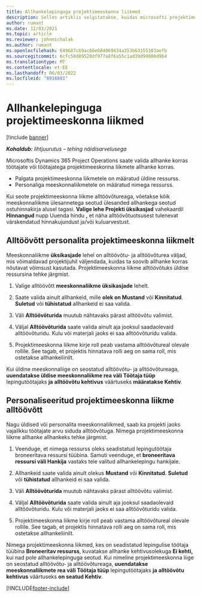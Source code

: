 ```yaml
---
title: Allhankelepinguga projektimeeskonna liikmed
description: Selles artiklis selgitatakse, kuidas microsofti projektimeeskonna liikmeid allhanke korras allhanke korras tellida Dynamics 365 Project Operations.
author: rumant
ms.date: 12/03/2021
ms.topic: article
ms.reviewer: johnmichalak
ms.author: rumant
ms.openlocfilehash: 649687cb9ac66e684069434a353b63155103aefb
ms.sourcegitcommit: 6cfc50d89528df977a8f6a55c1ad39d99800d9b4
ms.translationtype: MT
ms.contentlocale: et-EE
ms.lasthandoff: 06/03/2022
ms.locfileid: "8916881"
---
```

# <a name="subcontracting-project-team-members"></a>Allhankelepinguga projektimeeskonna liikmed

[!include [banner](../../includes/dataverse-preview.md)]

_**Kohaldub:** lihtjuurutus – tehing näidisarvelusega_

Microsoftis Dynamics 365 Project Operations saate valida allhanke korras töötajate või töötajatega projektimeeskonna liikmete allhanke korras.

- Palgata projektimeeskonna liikmetele on määratud üldine ressurss.
- Personaliga meeskonnaliikmetele on määratud nimega ressurss.

Kui seote projektimeeskonna liikme alltöövõtureaga, võetakse kõik meeskonnaliikme ülesannetega seotud ülesanded allhankega seotud ostuhinnakirja alusel tagasi.  **Valige lehe Projekti üksikasjad** vahekaardil **Hinnangud** nupp Uuenda hindu **,** et näha alltöövõtuotsusest tulenevat värskendatud hinnakujundust ja/või kuluarvestust. 

## <a name="subcontracting-an-unstaffed-project-team-member"></a>Alltöövõtt personalita projektimeeskonna liikmelt
Meeskonnaliikme **üksikasjade** lehel on alltöövõtu- ja alltöövõturea väljad, mis võimaldavad projektijuhil väljendada, kuidas ta soovib allhanke korras nõutavat võimsust kasutada. Projektimeeskonna liikme alltöövõtuks üldise ressursina tehke järgmist.

1.  Valige alltöövõtt **meeskonnaliikme üksikasjade** lehelt.

2.  Saate valida ainult allhankeid, mille **olek on Mustand** või **Kinnitatud**. **Suletud** või **tühistatud** allhankeid ei saa valida. 

3.  Väli **Alltöövõturida** muutub nähtavaks pärast alltöövõtu valimist.

4.  Väljal **Alltöövõturida** saate valida ainult aja jooksul saadaolevaid alltöövõturidu. Kulu või materjali jaoks ei saa alltöövõturidu valida.

5.  Projektimeeskonna liikme kirje roll peab vastama alltöövõtureal olevale rollile. See tagab, et projektis hinnatava rolli aeg on sama roll, mis ostetakse allhankeliinilt. 

Kui üldine meeskonnaliige on seostatud alltöövõtu- ja alltöövõtureaga, **uuendatakse üldise meeskonnaliikme rea väli Töötaja tüüp** lepingutöötajaks **ja** **alltöövõtu kehtivus** väärtuseks **määratakse Kehtiv**.

## <a name="subcontracting-a-staffed-project-team-member"></a>Personaliseeritud projektimeeskonna liikme alltöövõtt
Nagu üldised või personalita meeskonnaliikmed, saab ka projekti jaoks vajalikku töötajate arvu siduda alltöövõtuga. Nimega projektimeeskonna liikme allhanke allhankeks tehke järgmist.

1.  Veenduge, et nimega ressurss oleks seadistatud lepingutöötaja broneeritava ressursi tüübina. Samuti veenduge, et **broneeritava ressursi väli Hankija** vastaks teie valitud allhankelepingu hankijale. 

2.  Allhankeid saate valida ainult olekus **Mustand** või **Kinnitatud**. **Suletud** või **tühistatud** allhankeid ei saa valida. 

3.  Väli **Alltöövõturida** muutub nähtavaks pärast alltöövõtu valimist.

4.  Väljal **Alltöövõturida** saate valida ainult aja jooksul saadaolevaid alltöövõturidu. Kulu või materjali jaoks ei saa alltöövõturidu valida.

5.  Projektimeeskonna liikme kirje roll peab vastama alltöövõtureal olevale rollile. See tagab, et projektis hinnatava rolli aeg on sama roll, mis ostetakse allhankeliinilt. 

Nimega projektimeeskonna liikmed, kes on seadistatud lepingulise töötaja tüübina **Broneeritav ressurss**, kuvatakse allhanke kehtivusolekuga **Ei kehti,** kui nad pole allhankelepinguga seotud. Kui nimeline projektimeeskonna liige on seostatud alltöövõtu- ja alltöövõtureaga, **uuendatakse meeskonnaliikmete rea väli Töötaja tüüp** lepingutöötajaks **ja** **alltöövõtu kehtivus** väärtuseks **on seatud Kehtiv**.

[!INCLUDE[footer-include](../../includes/footer-banner.md)]
